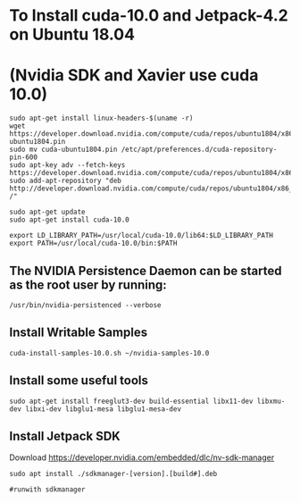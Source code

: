 # To Install cuda-10.0 and Jetpack-4.2 on Ubuntu 18.04
# (Nvidia SDK and Xavier use cuda 10.0)

```
sudo apt-get install linux-headers-$(uname -r)
wget https://developer.download.nvidia.com/compute/cuda/repos/ubuntu1804/x86_64/cuda-ubuntu1804.pin
sudo mv cuda-ubuntu1804.pin /etc/apt/preferences.d/cuda-repository-pin-600
sudo apt-key adv --fetch-keys https://developer.download.nvidia.com/compute/cuda/repos/ubuntu1804/x86_64/7fa2af80.pub
sudo add-apt-repository "deb http://developer.download.nvidia.com/compute/cuda/repos/ubuntu1804/x86_64/ /"

sudo apt-get update
sudo apt-get install cuda-10.0

export LD_LIBRARY_PATH=/usr/local/cuda-10.0/lib64:$LD_LIBRARY_PATH
export PATH=/usr/local/cuda-10.0/bin:$PATH
```


## The NVIDIA Persistence Daemon can be started as the root user by running:
```/usr/bin/nvidia-persistenced --verbose``` 
 
 
## Install Writable Samples
```cuda-install-samples-10.0.sh ~/nvidia-samples-10.0```
 
 
## Install some useful tools
```sudo apt-get install freeglut3-dev build-essential libx11-dev libxmu-dev libxi-dev libglu1-mesa libglu1-mesa-dev```
 
 
 ## Install Jetpack SDK
Download https://developer.nvidia.com/embedded/dlc/nv-sdk-manager
```
sudo apt install ./sdkmanager-[version].[build#].deb 

#runwith sdkmanager
```
 
